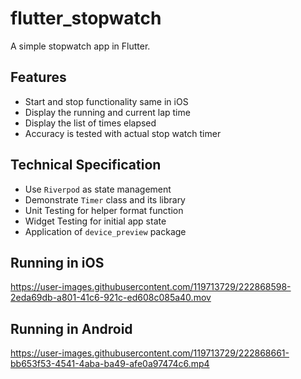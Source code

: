 # flutter_stopwatch

A simple stopwatch app in Flutter.

## Features

- Start and stop functionality same in iOS
- Display the running and current lap time
- Display the list of times elapsed
- Accuracy is tested with actual stop watch timer

## Technical Specification

- Use `Riverpod` as state management
- Demonstrate `Timer` class and its library
- Unit Testing for helper format function
- Widget Testing for initial app state
- Application of `device_preview` package

## Running in iOS
https://user-images.githubusercontent.com/119713729/222868598-2eda69db-a801-41c6-921c-ed608c085a40.mov

## Running in Android
https://user-images.githubusercontent.com/119713729/222868661-bb653f53-4541-4aba-ba49-afe0a97474c6.mp4
